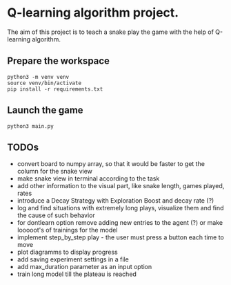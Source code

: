 # Q-learning algorithm project.
The aim of this project is to teach a snake play the game with the help of Q-learning algorithm.

## Prepare the workspace
```
python3 -m venv venv
source venv/bin/activate
pip install -r requirements.txt
```

## Launch the game
```
python3 main.py
```

## TODOs
* convert board to numpy array, so that it would be faster to get the column for the snake view
* make snake view in terminal according to the task
* add other information to the visual part, like snake length, games played, rates
* introduce a Decay Strategy with Exploration Boost and decay rate (?)
* log and find situations with extremely long plays, visualize them and find the cause of such behavior
* for dontlearn option remove adding new entries to the agent (?) or make looooot's of trainings for the model
* implement step_by_step play - the user must press a button each time to move
* plot diagramms to display progress
* add saving experiment settings in a file
* add max_duration parameter as an input option
* train long model till the plateau is reached